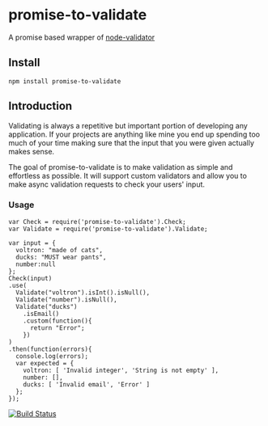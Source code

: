 # promise-to-validate

A promise based wrapper of [node-validator](https://github.com/chriso/node-validator)

## Install
`npm install promise-to-validate`

## Introduction

Validating is always a repetitive but important portion of developing any application. If your projects are anything like mine you end up spending too much of your time making sure that the input that you were given actually makes sense.

The goal of promise-to-validate is to make validation as simple and effortless as possible. It will support custom validators and allow you to make async validation requests to check your users' input.

### Usage
```
var Check = require('promise-to-validate').Check;
var Validate = require('promise-to-validate').Validate;

var input = {
  voltron: "made of cats",
  ducks: "MUST wear pants",
  number:null
};
Check(input)
.use(
  Validate("voltron").isInt().isNull(),
  Validate("number").isNull(),
  Validate("ducks")
    .isEmail()
    .custom(function(){
      return "Error";
    })
)
.then(function(errors){
  console.log(errors);
  var expected = { 
    voltron: [ 'Invalid integer', 'String is not empty' ],
    number: [],
    ducks: [ 'Invalid email', 'Error' ] 
  };
});

```


[![Build Status](https://travis-ci.org/ferentchak/PromiseToValidate.png?branch=master)](https://travis-ci.org/ferentchak/PromiseToValidate)


